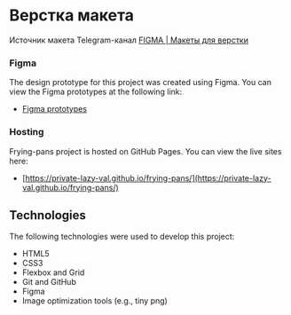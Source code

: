 # Верстка макета
Источник макета Telegram-канал [FIGMA | Макеты для верстки](https://t.me/+oXZSKMmXp6UyOGI6)

### Figma

The design prototype for this project was created using Figma. You can view the Figma prototypes at the following link:

- [Figma prototypes](https://www.figma.com/file/yqUBcHuzuYQ5xhJNJej21i/%D1%81%D0%BA%D0%BE%D0%B2%D0%BE%D1%80%D0%BE%D0%B4%D0%BA%D0%B8-%D0%B8-%D0%B4%D1%80?node-id=1-502&t=b2E6l59x3800F70y-0)

### Hosting

Frying-pans project is hosted on GitHub Pages. You can view the live sites here:

- [https://private-lazy-val.github.io/frying-pans/](https://private-lazy-val.github.io/frying-pans/)

## Technologies

The following technologies were used to develop this project:

- HTML5
- CSS3
- Flexbox and Grid
- Git and GitHub
- Figma
- Image optimization tools (e.g., tiny png)
